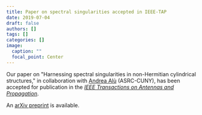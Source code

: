 ```yaml
---
title: Paper on spectral singularities accepted in IEEE-TAP
date: 2019-07-04
draft: false
authors: []
tags: []
categories: []
image:
  caption: ""
  focal_point: Center
---
```

Our paper on "Harnessing spectral singularities in non-Hermitian cylindrical structures," in collaboration with [Andrea Alù](http://www.alulab.org) (ASRC-CUNY),
has been accepted for publication in the *[IEEE Transactions on Antennas and Propagation](https://ieeexplore.ieee.org/xpl/aboutJournal.jsp?punumber=8)*.

An [arXiv preprint](https://arxiv.org/abs/1907.01616) is available.